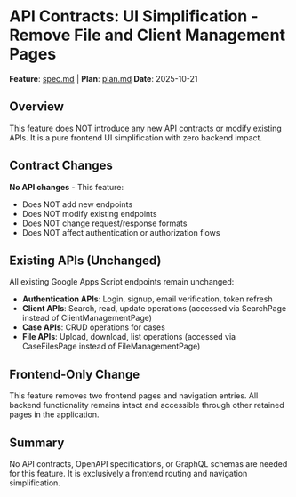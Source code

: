 # API Contracts: UI Simplification - Remove File and Client Management Pages

**Feature**: [spec.md](../spec.md) | **Plan**: [plan.md](../plan.md)
**Date**: 2025-10-21

## Overview

This feature does NOT introduce any new API contracts or modify existing APIs. It is a pure frontend UI simplification with zero backend impact.

## Contract Changes

**No API changes** - This feature:
- Does NOT add new endpoints
- Does NOT modify existing endpoints
- Does NOT change request/response formats
- Does NOT affect authentication or authorization flows

## Existing APIs (Unchanged)

All existing Google Apps Script endpoints remain unchanged:

- **Authentication APIs**: Login, signup, email verification, token refresh
- **Client APIs**: Search, read, update operations (accessed via SearchPage instead of ClientManagementPage)
- **Case APIs**: CRUD operations for cases
- **File APIs**: Upload, download, list operations (accessed via CaseFilesPage instead of FileManagementPage)

## Frontend-Only Change

This feature removes two frontend pages and navigation entries. All backend functionality remains intact and accessible through other retained pages in the application.

## Summary

No API contracts, OpenAPI specifications, or GraphQL schemas are needed for this feature. It is exclusively a frontend routing and navigation simplification.
